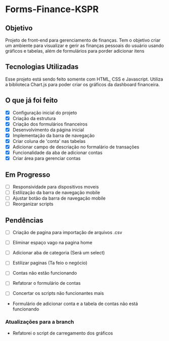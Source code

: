 # Forms-Finance-KSPR

## Objetivo
Projeto de front-end para gerenciamento de finanças.
Tem o objetivo criar um ambiente para visualizar e gerir as finanças pessoais do usuário usando gráficos e tabelas, além de formulários para porder adicionar itens

## Tecnologias Utilizadas
Esse projeto está sendo feito somente com HTML, CSS e Javascript.
Utiliza a biblioteca Chart.js para poder criar os gráficos da dashboard financeira.

## O que já foi feito
- [x] Configuração inicial do projeto
- [x] Criação da estrutura
- [x] Criação dos formulários financeiros
- [x] Desenvolvimento da página inicial
- [x] Implementação da barra de navegação
- [x] Criar coluna de 'conta' nas tabelas
- [x] Adicionar campo de descriação no formalário de transações
- [x] Funcionalidade da aba de adicionar contas
- [x] Criar área para gerenciar contas

## Em Progresso
- [ ] Responsividade para dispositivos moveis
- [ ] Estilização da barra de navegação mobile
- [ ] Ajustar botão da barra de navegação mobile
- [ ] Reorganizar scripts

## Pendências
- [ ] Criação de pagina para importação de arquivos .csv
- [ ] Eliminar espaço vago na pagina home
- [ ] Adicionar aba de categoria (Será um select)
- [ ] Estilizar paginas (Ta feio o negócio)
- [ ] Contas não estão funcionando

- [ ] Refatorar o formulário de contas
- [ ] Concertar os scripts não funcionantes mais

- Formulário de adicionar conta e a tabela de contas não está funcionando

### Atualizações para a branch
- Refatorei o script de carregamento dos gráficos